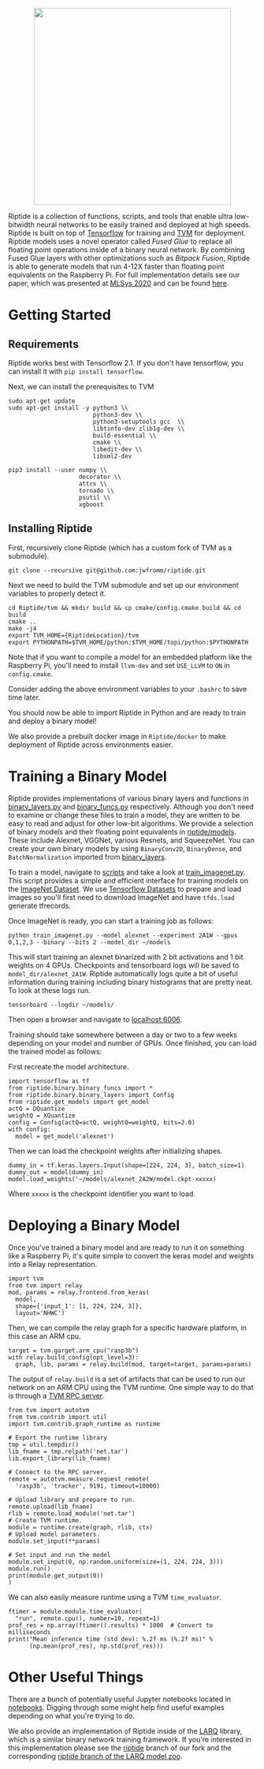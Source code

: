 <div align="center">
  <img src="https://www.jwfromm.com/images/Riptide-logo.png" width="400">
</div>

Riptide is a collection of functions, scripts, and tools that enable ultra
low-bitwidth neural networks to be easily trained and deployed at high speeds.
Riptide is built on top of [Tensorflow](tensorflow.org) for training and
[TVM](tvm.ai) for deployment. Riptide models uses a novel operator called *Fused
Glue* to replace all floating point operations inside of a binary neural
network. By combining Fused Glue layers with other optimizations such as
*Bitpack Fusion*, Riptide is able to generate models that run 4-12X faster than
floating point equivalents on the Raspberry Pi. For full implementation details
see our paper, which was presented at [MLSys
2020](https://mlsys.org/Conferences/2020/Schedule) and can be found [here](https://www.jwfromm.com/documents/Riptide.pdf).

# Getting Started
## Requirements
Riptide works best with Tensorflow 2.1. If you don't have tensorflow,
you can install it with `pip install tensorflow`.

Next, we can install the prerequisites to TVM
```
sudo apt-get update
sudo apt-get install -y python3 \\
                        python3-dev \\
                        python3-setuptools gcc  \\
                        libtinfo-dev zlib1g-dev \\
                        build-essential \\
                        cmake \\
                        libedit-dev \\
                        libxml2-dev

pip3 install --user numpy \\
                    decorator \\
                    attrs \\
                    tornado \\
                    psutil \\
                    xgboost                        
```

## Installing Riptide

First, recursively clone Riptide (which has a custom fork of TVM as a
submodule).

```
git clone --recursive git@github.com:jwfromm/riptide.git
```

Next we need to build the TVM submodule and set up our environment variables to properly detect it.

```
cd Riptide/tvm && mkdir build && cp cmake/config.cmake build && cd build
cmake ..
make -j4
export TVM_HOME={RiptideLocation}/tvm
export PYTHONPATH=$TVM_HOME/python;$TVM_HOME/topi/python:$PYTHONPATH
```

Note that if you want to compile a model for an embedded platform like the
Raspberry Pi, you'll need to install `llvm-dev` and set `USE_LLVM` to `ON` in
`config.cmake`.

Consider adding the above environment variables to your `.bashrc` to save
time later.

You should now be able to import Riptide in Python and are ready to train and
deploy a binary model!

We also provide a prebuilt docker image in `Riptide/docker` to make deployment
of Riptide across environments easier.

# Training a Binary Model
Riptide provides implementations of various binary layers and functions in
[binary_layers.py](riptide/binary/binary_layers.py)
and [binary_funcs.py](riptide/binary/binary_funcs.py) respectively. Although you don't need to examine or change these
files to train a model, they are written to be easy to read and adjust for other low-bit algorithms.
We provide a selection of binary models and their floating point equivalents in [riptide/models](riptide/models).
These include Alexnet, VGGNet, various Resnets, and SqueezeNet. You can create your own binary models by using
`BinaryConv2D`, `BinaryDense`, and `BatchNormalization` imported from
[binary_layers](riptide.binary.binary_layers.py).

To train a model, navigate to [scripts](scripts) and take a look at [train_imagenet.py](scripts/train_imagenet.py). This script provides a simple
and efficient interface for training models on the [ImageNet Dataset](image-net.org). We use [Tensorflow Datasets](https://www.tensorflow.org/datasets/api_docs/python/tfds)
to prepare and load images so you'll first need to download ImageNet and have `tfds.load` generate tfrecords.

Once ImageNet is ready, you can start a training job as follows:

```
python train_imagenet.py --model alexnet --experiment 2A1W --gpus 0,1,2,3 --binary --bits 2 --model_dir ~/models
```

This will start training an alexnet binarized with 2 bit activations and 1 bit weights on 4 GPUs.
Checkpoints and tensorboard logs will be saved to `model_dir/alexnet_2A1W`. Riptide automatically logs
quite a bit of useful information during training including binary histograms that are pretty neat.
To look at these logs run.

```
tensorboard --logdir ~/models/
```

Then open a browser and navigate to [localhost:6006](localhost:6006).

Training should take somewhere between a day or two to a few weeks depending on your model and number
of GPUs. Once finished, you can load the trained model as follows:

First recreate the model architecture.
```
import tensorflow as tf
from riptide.binary.binary_funcs import *
from riptide.binary.binary_layers import Config
from riptide.get_models import get_model
actQ = DQuantize
weightQ = XQuantize
config = Config(actQ=actQ, weightQ=weightQ, bits=2.0)
with config:
  model = get_model('alexnet')
```

Then we can load the checkpoint weights after initializing shapes.
```
dummy_in = tf.keras.layers.Input(shape=[224, 224, 3], batch_size=1)
dummy_out = model(dummy_in)
model.load_weights('~/models/alexnet_2A2W/model.ckpt-xxxxx)
```
Where `xxxxx` is the checkpoint identifier you want to load.

# Deploying a Binary Model
Once you've trained a binary model and are ready to run it on something
like a Raspberry Pi, it's quite simple to convert the keras
model and weights into a Relay representation.
```
import tvm
from tvm import relay
mod, params = relay.frontend.from_keras(
  model, 
  shape={'input_1': [1, 224, 224, 3]}, 
  layout='NHWC')
```

Then, we can compile the relay graph for a specific hardware platform,
in this case an ARM cpu.

```
target = tvm.garget.arm_cpu("rasp3b")
with relay.build_config(opt_level=3):
  graph, lib, params = relay.build(mod, target=target, params=params)
```

The output of `relay.build` is a set of artifacts that can be used
to run our network on an ARM CPU using the TVM runtime. One simple
way to do that is through a [TVM RPC server](https://docs.tvm.ai/tutorials/frontend/deploy_model_on_rasp.html).

```
from tvm import autotvm
from tvm.contrib import util
import tvm.contrib.graph_runtime as runtime

# Export the runtime library
tmp = util.tempdir()
lib_fname = tmp.relpath('net.tar')
lib.export_library(lib_fname)

# Connect to the RPC server.
remote = autotvm.measure.request_remote(
  'rasp3b', 'tracker', 9191, timeout=10000)

# Upload library and prepare to run.
remote.upload(lib_fname)
rlib = remote.load_module('net.tar')
# Create TVM runtime.
module = runtime.create(graph, rlib, ctx)
# Upload model parameters.
module.set_input(**params)

# Set input and run the model
module.set_input(0, np.random.uniform(size=(1, 224, 224, 3)))
module.run()
print(module.get_output(0))
)
```

We can also easily measure runtime using a TVM `time_evaluator`.
```
ftimer = module.module.time_evaluator(
  "run", remote.cpu(), number=10, repeat=1)
prof_res = np.array(ftimer().results) * 1000  # Convert to milliseconds
print("Mean inference time (std dev): %.2f ms (%.2f ms)" %
      (np.mean(prof_res), np.std(prof_res)))
```

# Other Useful Things
There are a bunch of potentially useful Jupyter notebooks
located in [notebooks](notebooks). Digging through some might help
find useful examples depending on what you're trying to do.

We also provide an implementation of Riptide inside of the
[LARQ](https://github.com/larq/larq) library, which is
a similar binary network training framework. If you're interested
in this implementation please see the [riptide](https://github.com/jwfromm/larq/tree/riptide) branch of our fork
and the corresponding [riptide branch of the LARQ model zoo](https://github.com/jwfromm/zoo/tree/riptide).
